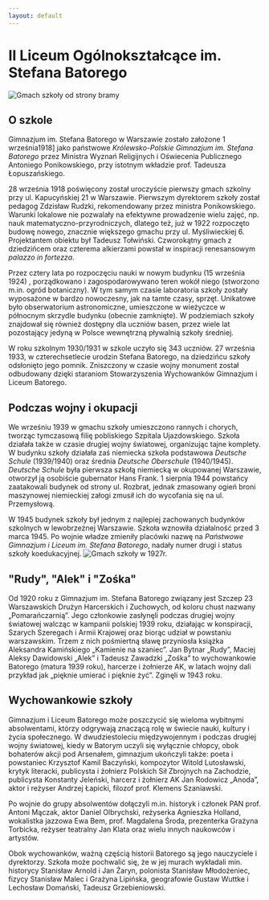 ```yaml
---
layout: default
---
```


# II Liceum Ogólnokształcące im. Stefana Batorego
![Gmach szkoły od strony bramy](https://upload.wikimedia.org/wikipedia/commons/c/cd/Gimnazjum_i_Liceum_Batorego_w_Warszawie_2015.JPG)
## O szkole
Gimnazjum im. Stefana Batorego w Warszawie zostało założone 1 września1918] jako państwowe _Królewsko-Polskie Gimnazjum im. Stefana Batorego_ przez Ministra Wyznań Religijnych i Oświecenia Publicznego Antoniego Ponikowskiego, przy istotnym wkładzie prof. Tadeusza Łopuszańskiego.

28 września 1918 poświęcony został uroczyście pierwszy gmach szkolny przy ul. Kapucyńskiej 21 w Warszawie. Pierwszym dyrektorem szkoły został pedagog Zdzisław Rudzki, rekomendowany przez ministra Ponikowskiego. Warunki lokalowe nie pozwalały na efektywne prowadzenie wielu zajęć, np. nauk matematyczno-przyrodniczych, dlatego też, już w 1922 rozpoczęto budowę nowego, znacznie większego gmachu przy ul. Myśliwieckiej 6. Projektantem obiektu był Tadeusz Tołwiński. Czworokątny gmach z dziedzińcem oraz czterema alkierzami powstał w inspiracji renesansowym _palazzo in fortezza_.

Przez cztery lata po rozpoczęciu nauki w nowym budynku (15 września 1924) , porządkowano i zagospodarowywano teren wokół niego (stworzono m.in. ogród botaniczny). W tym samym czasie laboratoria szkoły zostały wyposażone w bardzo nowoczesny, jak na tamte czasy, sprzęt. Unikatowe było obserwatorium astronomiczne, umieszczone w wieżyczce w północnym skrzydle budynku (obecnie zamknięte). W podziemiach szkoły znajdował się również dostępny dla uczniów basen, przez wiele lat pozostający jedyną w Polsce wewnętrzną pływalnią szkoły średniej.

W roku szkolnym 1930/1931 w szkole uczyło się 343 uczniów.
27 września 1933, w czterechsetlecie urodzin Stefana Batorego, na dziedzińcu szkoły odsłonięto jego pomnik. Zniszczony w czasie wojny monument został odbudowany dzięki staraniom Stowarzyszenia Wychowanków Gimnazjum i Liceum Batorego.
## Podczas wojny i okupacji
We wrześniu 1939 w gmachu szkoły umieszczono rannych i chorych, tworząc tymczasową filię pobliskiego Szpitala Ujazdowskiego.
Szkoła działała także w czasie drugiej wojny światowej, organizując tajne komplety. W budynku szkoły działała zaś niemiecka szkoła podstawowa _Deutsche Schule_ (1939/1940) oraz średnia _Deutsche Oberschule_ (1940/1945). _Deutsche Schule_ była pierwsza szkołą niemiecką w okupowanej Warszawie, otworzył ją osobiście gubernator Hans Frank.
1 sierpnia 1944 powstańcy zaatakowali budynek od strony ul. Rozbrat, jednak zmasowany ogień broni maszynowej niemieckiej załogi zmusił ich do wycofania się na ul. Przemysłową.

W 1945 budynek szkoły był jednym z najlepiej zachowanych budynków szkolnych w lewobrzeżnej Warszawie. Szkoła wznowiła działalność przed 3 marca 1945. Po wojnie władze zmieniły placówki nazwę na _Państwowe Gimnazjum i Liceum im. Stefana Batorego_, nadały numer drugi i status szkoły koedukacyjnej.
![Gmach szkoły w 1927r.](https://upload.wikimedia.org/wikipedia/commons/a/ab/Gimnazjum_im._Stefana_Batorego_w_Warszawie_1927.jpg)

## "Rudy", "Alek" i "Zośka"
Od 1920 roku z Gimnazjum im. Stefana Batorego związany jest Szczep 23 Warszawskich Drużyn Harcerskich i Zuchowych, od koloru chust nazwany „Pomarańczarnią”. Jego członkowie zasłynęli podczas drugiej wojny światowej walcząc w kampanii polskiej 1939 roku, działając w konspiracji, Szarych Szeregach i Armii Krajowej oraz biorąc udział w powstaniu warszawskim. Trzem z nich pośmiertną sławę przyniosła książka Aleksandra Kamińskiego „Kamienie na szaniec”. Jan Bytnar „Rudy”, Maciej Aleksy Dawidowski „Alek” i Tadeusz Zawadzki „Zośka” to wychowankowie Batorego (matura 1939 roku), harcerze i żołnierze AK, w latach wojny dali przykład jak „pięknie umierać i pięknie żyć”. Zginęli w 1943 roku.

## Wychowankowie szkoły
Gimnazjum i Liceum Batorego może poszczycić się wieloma wybitnymi absolwentami, którzy odgrywają znaczącą rolę w świecie nauki, kultury i życia społecznego.
W dwudziestoleciu międzywojennym i podczas drugiej wojny światowej, kiedy w Batorym uczyli się wyłącznie chłopcy, obok bohaterów akcji pod Arsenałem, gimnazjum ukończyli także: poeta i powstaniec Krzysztof Kamil Baczyński, kompozytor Witold Lutosławski, krytyk literacki, publicysta i żołnierz Polskich Sił Zbrojnych na Zachodzie, publicysta Konstanty Jeleński, harcerz i żołnierz AK Jan Rodowicz „Anoda”, aktor i reżyser Andrzej Łapicki, filozof prof. Klemens Szaniawski.

Po wojnie do grupy absolwentów dołączyli m.in. historyk i członek PAN prof. Antoni Mączak, aktor Daniel Olbrychski, reżyserka Agnieszka Holland, wokalistka jazzowa Ewa Bem, prof. Magdalena Środa, prezenterka Grażyna Torbicka, reżyser teatralny Jan Klata oraz wielu innych naukowców i artystów.

Obok wychowanków, ważną częścią historii Batorego są jego nauczyciele i dyrektorzy. Szkoła może pochwalić się, że w jej murach wykładali min. historycy Stanisław Arnold i Jan Żaryn, polonista Stanisław Młodożeniec, fizycy Stanisław Malec i Grażyna Lipińska, geografowie Gustaw Wuttke i Lechosław Domański, Tadeusz Grzebieniowski.

